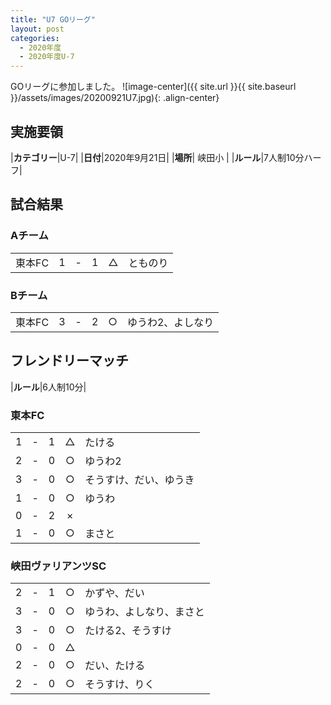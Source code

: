 ```yaml
---
title: "U7 GOリーグ"
layout: post
categories:
  - 2020年度
  - 2020年度U-7
---
```


GOリーグに参加しました。
![image-center]({{ site.url }}{{ site.baseurl }}/assets/images/20200921U7.jpg){: .align-center}

## 実施要領

|**カテゴリー**|U-7|
|**日付**|2020年9月21日|
|**場所**| 峡田小 |
|**ルール**|7人制10分ハーフ|

## 試合結果

### Aチーム

|            |    |   |    |         |    |
|:-----------|:--:|:-:|:--:|:--:|:--------|
|東本FC|    1| - |   1|△|とものり|

### Bチーム

|            |    |   |    |         |    |
|:-----------|:--:|:-:|:--:|:--:|:--------|
|東本FC|    3| - |   2|○|ゆうわ2、よしなり|

## フレンドリーマッチ

|**ルール**|6人制10分|

### 東本FC

|    |   |    |         |    |
|:--:|:-:|:--:|:--:|:--------|
|    1| - |   1|△|たける|
|    2| - |   0|○|ゆうわ2|
|    3| - |   0|○|そうすけ、だい、ゆうき|
|    1| - |   0|○|ゆうわ|
|    0| - |   2|×||
|    1| - |   0|○|まさと|


### 峡田ヴァリアンツSC

|    |   |    |         |    |
|:--:|:-:|:--:|:--:|:--------|
|    2| - |   1|○|かずや、だい|
|    3| - |   0|○|ゆうわ、よしなり、まさと|
|    3| - |   0|○|たける2、そうすけ|
|    0| - |   0|△||
|    2| - |   0|○|だい、たける|
|    2| - |   0|○|そうすけ、りく|
